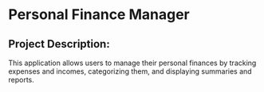 # Personal Finance Manager

## Project Description:
This application allows users to manage their personal finances by tracking expenses and incomes, categorizing them, and displaying summaries and reports.
